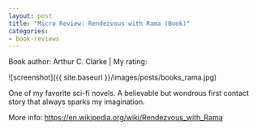 ```yaml
---
layout: post
title: "Micro Review: Rendezvous with Rama (Book)"
categories:
- book-reviews
---
```


<p>Book author: Arthur C. Clarke | My rating:&nbsp;&nbsp;<i class="fa fa-star"></i><i class="fa fa-star"></i><i class="fa fa-star"></i><i class="fa fa-star"></i><i class="fa fa-star-half-empty"></i>
</p>
<!-- fa-star fa-star-o  fa-star-half-empty -->

![screenshot]({{ site.baseurl }}/images/posts/books_rama.jpg)


<p>One of my favorite sci-fi novels. A believable but wondrous first contact story that always sparks my imagination.</p>

<p>More info: <a href="https://en.wikipedia.org/wiki/Rendezvous_with_Rama">https://en.wikipedia.org/wiki/Rendezvous_with_Rama</a><p>




